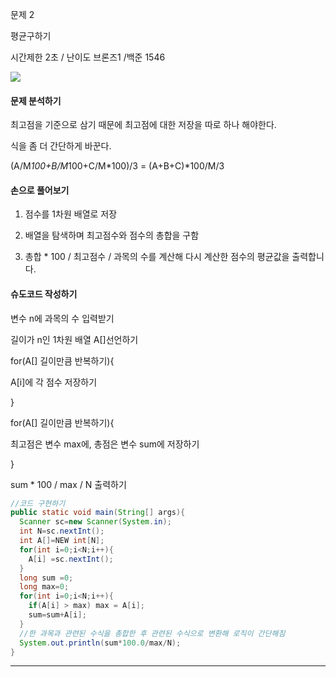 문제 2 

평균구하기 

시간제한 2초 / 난이도 브론즈1 /백준 1546

![](https://velog.velcdn.com/images/ch4570/post/942b63b9-2c6f-419a-8f46-346b0e329f90/image.png)

#### 문제 분석하기

최고점을 기준으로 삼기 때문에 최고점에 대한 저장을 따로 하나 해야한다.

 식을 좀 더 간단하게 바꾼다.

(A/M*100+B/M*100+C/M*100)/3 = (A+B+C)*100/M/3

#### 손으로 풀어보기

1) 점수를 1차원 배열로 저장 

2) 배열을 탐색하며 최고점수와 점수의 총합을 구함 

3) 총합 * 100 / 최고점수 / 과목의 수를 계산해 다시 계산한 점수의 평균값을 출력합니다. 

#### 슈도코드 작성하기

변수 n에 과목의 수 입력받기

길이가 n인 1차원 배열 A[]선언하기

for(A[] 길이만큼 반복하기){

A[i]에 각 점수 저장하기 

} 

for(A[] 길이만큼 반복하기){

최고점은 변수 max에, 총점은 변수 sum에 저장하기 

}

sum * 100 / max / N 출력하기

```java
//코드 구현하기 
public static void main(String[] args){
  Scanner sc=new Scanner(System.in);
  int N=sc.nextInt();
  int A[]=NEW int[N];
  for(int i=0;i<N;i++){
    A[i] =sc.nextInt();
  }
  long sum =0;
  long max=0;
  for(int i=0;i<N;i++){
    if(A[i] > max) max = A[i];
    sum=sum+A[i];
  }
  //한 과목과 관련된 수식을 총합한 후 관련된 수식으로 변환해 로직이 간단해짐 
  System.out.println(sum*100.0/max/N);
}
```

------

### 